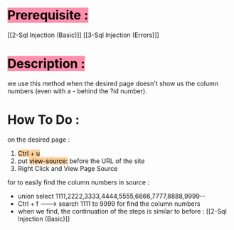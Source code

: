 # <mark style="background: #FF5582A6;">Prerequisite :</mark> 
[[2-Sql Injection (Basic)]]
[[3-Sql Injection (Errors)]]
# <mark style="background: #FF5582A6;">Description :</mark> 
we use this method when the desired page doesn't show us the column numbers
(even with a - behind the ?id number).

# How To Do :
on the desired page :
1. <mark style="background: #FFB86CA6;">Ctrl + u</mark> 
2. put <mark style="background: #FFB86CA6;">view-source:</mark> before the URL of the site
3. Right Click and View Page Source

for to easily find the column numbers in source :
- union select 1111,2222,3333,4444,5555,6666,7777,8888,9999--
- Ctrl + f ---> search 1111 to 9999 for find the column numbers
- when we find, the continuation of the steps is similar to before :
  [[2-Sql Injection (Basic)]]
  